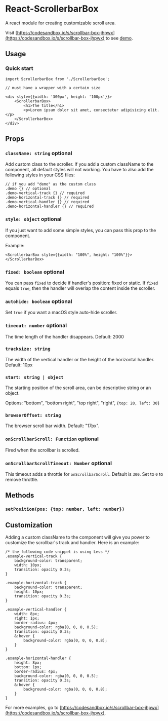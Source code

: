 # React-ScrollerbarBox

A react module for creating customizable scroll area.

Visit [https://codesandbox.io/s/scrollbar-box-jhpwx](https://codesandbox.io/s/scrollbar-box-jhpwx) to see [demo](https://jhpwx.csb.app/).


## Usage

### Quick start

    import ScrollerbarBox from './ScrollerbarBox';

    // must have a wrapper with a certain size

    <div style={{width: '300px', height: '100px'}}>
        <ScrollerbarBox>
            <h1>The title</h1>
            <p>Lorem ipsum dolor sit amet, consectetur adipisicing elit.</p>
        </ScrollerbarBox>
    </div>

## Props

### `className: string` optional

Add custom class to the scroller. If you add a custom className to the component, all default styles will not working. You have to also add the following styles in your CSS files:

    // if you add "demo" as the custom class
    .demo {} // optional
    .demo-vertical-track {} // required
    .demo-horizontal-track {} // required
    .demo-vertical-handler {} // required
    .demo-horizontal-handler {} // required

### `style: object` optional

If you just want to add some simple styles, you can pass this prop to the component.

Example:

    <ScrollerbarBox style={{width: "100%", height: "100%"}}></ScrollerbarBox>

### `fixed: boolean` optional

You can pass `fixed` to decide if handler's position: fixed or static. If `fixed` equals `true`, then the handler will overlap the content inside the scroller.

### `autohide: boolean` optional

Set `true` if you want a macOS style auto-hide scroller.

### `timeout: number` optional

The time length of the handler disappears. Default: 2000

### `tracksize: string`

The width of the vertical handler or the height of the horizontal handler. Default: 10px

### `start: string | object`

The starting position of the scroll area, can be descriptive string or an object.

Options: "bottom", "bottom right", "top right", "right", `{top: 20, left: 30}`

### `browserOffset: string`

The browser scroll bar width. Default: "17px".

### `onScrollbarScroll: Function` optional

Fired when the scrollbar is scrolled.

### `onScrollbarScrollTimeout: Number` optional

This timeout adds a throttle for `onScrollbarScroll`. Default is `300`. Set to `0` to remove throttle.

## Methods

### `setPosition(pos: {top: number, left: number})`

## Customization

Adding a custom className to the component will give you power to customize the scrollbar's track and handler. Here is an example:

    /* the following code snippet is using Less */
    .example-vertical-track {
        background-color: transparent;
        width: 10px;
        transition: opacity 0.3s;
    }

    .example-horizontal-track {
        background-color: transparent;
        height: 10px;
        transition: opacity 0.3s;
    }

    .example-vertical-handler {
        width: 8px;
        right: 1px;
        border-radius: 4px;
        background-color: rgba(0, 0, 0, 0.5);
        transition: opacity 0.3s;
        &:hover {
            background-color: rgba(0, 0, 0, 0.8);
        }
    }

    .example-horizontal-handler {
        height: 8px;
        bottom: 1px;
        border-radius: 4px;
        background-color: rgba(0, 0, 0, 0.5);
        transition: opacity 0.3s;
        &:hover {
            background-color: rgba(0, 0, 0, 0.8);
        }
    }

For more examples, go to [https://codesandbox.io/s/scrollbar-box-jhpwx](https://codesandbox.io/s/scrollbar-box-jhpwx).
